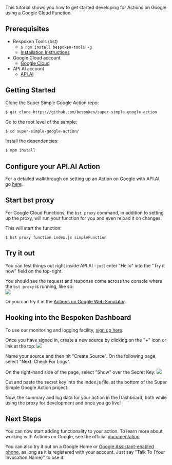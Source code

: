 
This tutorial shows you how to get started developing for Actions on Google using a Google Cloud Function.  

## Prerequisites

* Bespoken Tools (bst)
    * `$ npm install bespoken-tools -g`
    * [Installation Instructions](/getting_started/)
* Google Cloud account
    * [Google Cloud](https://console.cloud.google.com/)
* API.AI account
    * [API.AI](https://api.ai/)

## Getting Started

Clone the Super Simple Google Action repo:

```bash
$ git clone https://github.com/bespoken/super-simple-google-action
```

Go to the root level of the sample:
```bash
$ cd super-simple-google-action/
```

Install the dependencies:
```bash
$ npm install
```

## Configure your API.AI Action
For a detailed walkthrough on setting up an Action on Google with API.AI, go [here](tutorial_configuring_api_ai).

## Start bst proxy

For Google Cloud Functions, the `bst proxy` command, in addition to setting up the proxy, will run your function for you and even reload it on changes.

This will start the function:

```
$ bst proxy function index.js simpleFunction
```

## Try it out
You can test things out right inside API.AI - just enter "Hello" into the "Try it now" field on the top-right.

You should see the request and response come across the console where the `bst proxy` is running, like so:  
<img src='../../assets/images/api-ai-try-it-bst.png' />

Or you can try it in the [Actions on Google Web Simulator](https://developers.google.com/actions/tools/web-simulator).

## Hooking into the Bespoken Dashboard
To use our monitoring and logging facility, [sign up here](https://bespoken.tools/dashboard).

Once you have signed in, create a new source by clicking on the "+" icon or link at the top:
<img src='../../assets/images/dashboard-source-adding.png' />

Name your source and then hit "Create Source". On the following page, select "Next: Check For Logs".

On the right-hand side of the page, select "Show" over the Secret Key:
<img src='../../assets/images/dashboard-secretkey.png' />

Cut and paste the secret key into the index.js file, at the bottom of the Super Simple Google Action project:
<script src="https://gist.github.com/jkelvie/6bd2f5c7eb11fd6307fa538b0f918557.js"></script>

Now, the summary and log data for your action in the Dashboard, both while using the proxy for development and once you go live!

## Next Steps
You can now start adding functionality to your action. To learn more about working with Actions on Google, see the official [documentation](https://developers.google.com/actions/)

You can also try it out on a Google Home or [Google Assistant-enabled phone](https://assistant.google.com), as long as it is registered with your account.
Just say "Talk To {Your Invocation Name}" to use it.
